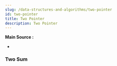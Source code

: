 ```yaml
---
slug: /data-structures-and-algorithms/two-pointer
id: two-pointer
title: Two Pointer
description: Two Pointer
---
```


**Main Source :**

- 

### Two Sum

